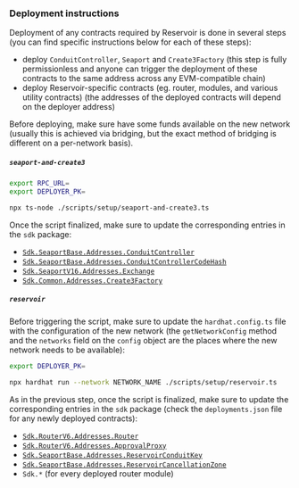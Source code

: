 ### Deployment instructions

Deployment of any contracts required by Reservoir is done in several steps (you can find specific instructions below for each of these steps):

- deploy `ConduitController`, `Seaport` and `Create3Factory` (this step is fully permissionless and anyone can trigger the deployment of these contracts to the same address across any EVM-compatible chain)
- deploy Reservoir-specific contracts (eg. router, modules, and various utility contracts) (the addresses of the deployed contracts will depend on the deployer address)

Before deploying, make sure have some funds available on the new network (usually this is achieved via bridging, but the exact method of bridging is different on a per-network basis).

##### `seaport-and-create3`

```bash
export RPC_URL=
export DEPLOYER_PK=

npx ts-node ./scripts/setup/seaport-and-create3.ts
```

Once the script finalized, make sure to update the corresponding entries in the `sdk` package:

- [`Sdk.SeaportBase.Addresses.ConduitController`](../../sdk/src/seaport-base/addresses.ts)
- [`Sdk.SeaportBase.Addresses.ConduitControllerCodeHash`](../../sdk/src/seaport-base/addresses.ts)
- [`Sdk.SeaportV16.Addresses.Exchange`](../../sdk/src/seaport-v1.6/addresses.ts)
- [`Sdk.Common.Addresses.Create3Factory`](../../sdk/src/common/addresses.ts)

##### `reservoir`

Before triggering the script, make sure to update the `hardhat.config.ts` file with the configuration of the new network (the `getNetworkConfig` method and the `networks` field on the `config` object are the places where the new network needs to be available):

```bash
export DEPLOYER_PK=

npx hardhat run --network NETWORK_NAME ./scripts/setup/reservoir.ts
```

As in the previous step, once the script is finalized, make sure to update the corresponding entries in the `sdk` package (check the `deployments.json` file for any newly deployed contracts):

- [`Sdk.RouterV6.Addresses.Router`](../../sdk/src/router/v6/addresses.ts)
- [`Sdk.RouterV6.Addresses.ApprovalProxy`](../../sdk/src/router/v6/addresses.ts)
- [`Sdk.SeaportBase.Addresses.ReservoirConduitKey`](../../sdk/src/seaport-base/addresses.ts)
- [`Sdk.SeaportBase.Addresses.ReservoirCancellationZone`](../../sdk/src/seaport-base/addresses.ts)
- `Sdk.*` (for every deployed router module)
